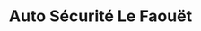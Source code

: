 ---
title: "Auto Sécurité Le Faouët"
url: /le-faouet/auto-securite-le-faouet/
shop: réparation de voitures
---
